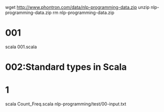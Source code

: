 
wget http://www.phontron.com/data/nlp-programming-data.zip
unzip nlp-programming-data.zip
rm nlp-programming-data.zip



# 001

scala 001.scala

# 002:Standard types in Scala


# 1

scala Count_Freq.scala nlp-programming/test/00-input.txt